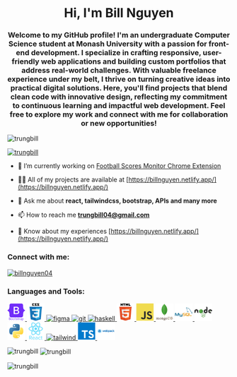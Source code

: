 <h1 align="center">Hi, I'm Bill Nguyen</h1>
<h3 align="center">Welcome to my GitHub profile! I'm an undergraduate Computer Science student at Monash University with a passion for front-end development. I specialize in crafting responsive, user-friendly web applications and building custom portfolios that address real-world challenges. With valuable freelance experience under my belt, I thrive on turning creative ideas into practical digital solutions. Here, you'll find projects that blend clean code with innovative design, reflecting my commitment to continuous learning and impactful web development. Feel free to explore my work and connect with me for collaboration or new opportunities!</h3>

<p align="left"> <img src="https://komarev.com/ghpvc/?username=trungbill&label=Profile%20views&color=0e75b6&style=flat" alt="trungbill" /> </p>

<p align="left"> <a href="https://github.com/ryo-ma/github-profile-trophy"><img src="https://github-profile-trophy.vercel.app/?username=trungbill" alt="trungbill" /></a> </p>

- 🔭 I’m currently working on [Football Scores Monitor Chrome Extension](https://github.com/TrungBill/Football-team-result-tracker-chrome-extension)

- 👨‍💻 All of my projects are available at [https://billnguyen.netlify.app/](https://billnguyen.netlify.app/)

- 💬 Ask me about **react, tailwindcss, bootstrap, APIs and many more**

- 📫 How to reach me **trungbill04@gmail.com**

- 📄 Know about my experiences [https://billnguyen.netlify.app/](https://billnguyen.netlify.app/)

<h3 align="left">Connect with me:</h3>
<p align="left">
<a href="https://linkedin.com/in/billnguyen04" target="blank"><img align="center" src="https://raw.githubusercontent.com/rahuldkjain/github-profile-readme-generator/master/src/images/icons/Social/linked-in-alt.svg" alt="billnguyen04" height="30" width="40" /></a>
</p>

<h3 align="left">Languages and Tools:</h3>
<p align="left"> <a href="https://getbootstrap.com" target="_blank" rel="noreferrer"> <img src="https://raw.githubusercontent.com/devicons/devicon/master/icons/bootstrap/bootstrap-plain-wordmark.svg" alt="bootstrap" width="40" height="40"/> </a> <a href="https://www.w3schools.com/css/" target="_blank" rel="noreferrer"> <img src="https://raw.githubusercontent.com/devicons/devicon/master/icons/css3/css3-original-wordmark.svg" alt="css3" width="40" height="40"/> </a> <a href="https://www.figma.com/" target="_blank" rel="noreferrer"> <img src="https://www.vectorlogo.zone/logos/figma/figma-icon.svg" alt="figma" width="40" height="40"/> </a> <a href="https://git-scm.com/" target="_blank" rel="noreferrer"> <img src="https://www.vectorlogo.zone/logos/git-scm/git-scm-icon.svg" alt="git" width="40" height="40"/> </a> <a href="https://www.haskell.org/" target="_blank" rel="noreferrer"> <img src="https://upload.wikimedia.org/wikipedia/commons/1/1c/Haskell-Logo.svg" alt="haskell" width="40" height="40"/> </a> <a href="https://www.w3.org/html/" target="_blank" rel="noreferrer"> <img src="https://raw.githubusercontent.com/devicons/devicon/master/icons/html5/html5-original-wordmark.svg" alt="html5" width="40" height="40"/> </a> <a href="https://developer.mozilla.org/en-US/docs/Web/JavaScript" target="_blank" rel="noreferrer"> <img src="https://raw.githubusercontent.com/devicons/devicon/master/icons/javascript/javascript-original.svg" alt="javascript" width="40" height="40"/> </a> <a href="https://www.mongodb.com/" target="_blank" rel="noreferrer"> <img src="https://raw.githubusercontent.com/devicons/devicon/master/icons/mongodb/mongodb-original-wordmark.svg" alt="mongodb" width="40" height="40"/> </a> <a href="https://www.mysql.com/" target="_blank" rel="noreferrer"> <img src="https://raw.githubusercontent.com/devicons/devicon/master/icons/mysql/mysql-original-wordmark.svg" alt="mysql" width="40" height="40"/> </a> <a href="https://nodejs.org" target="_blank" rel="noreferrer"> <img src="https://raw.githubusercontent.com/devicons/devicon/master/icons/nodejs/nodejs-original-wordmark.svg" alt="nodejs" width="40" height="40"/> </a> <a href="https://www.python.org" target="_blank" rel="noreferrer"> <img src="https://raw.githubusercontent.com/devicons/devicon/master/icons/python/python-original.svg" alt="python" width="40" height="40"/> </a> <a href="https://reactjs.org/" target="_blank" rel="noreferrer"> <img src="https://raw.githubusercontent.com/devicons/devicon/master/icons/react/react-original-wordmark.svg" alt="react" width="40" height="40"/> </a> <a href="https://tailwindcss.com/" target="_blank" rel="noreferrer"> <img src="https://www.vectorlogo.zone/logos/tailwindcss/tailwindcss-icon.svg" alt="tailwind" width="40" height="40"/> </a> <a href="https://www.typescriptlang.org/" target="_blank" rel="noreferrer"> <img src="https://raw.githubusercontent.com/devicons/devicon/master/icons/typescript/typescript-original.svg" alt="typescript" width="40" height="40"/> </a> <a href="https://webpack.js.org" target="_blank" rel="noreferrer"> <img src="https://raw.githubusercontent.com/devicons/devicon/d00d0969292a6569d45b06d3f350f463a0107b0d/icons/webpack/webpack-original-wordmark.svg" alt="webpack" width="40" height="40"/> </a> </p>

<p><img align="left" src="https://github-readme-stats.vercel.app/api/top-langs?username=trungbill&show_icons=true&locale=en&layout=compact" alt="trungbill" /></p>

<p>&nbsp;<img align="center" src="https://github-readme-stats.vercel.app/api?username=trungbill&show_icons=true&locale=en" alt="trungbill" /></p>

<p><img align="center" src="https://github-readme-streak-stats.herokuapp.com/?user=trungbill&" alt="trungbill" /></p>
